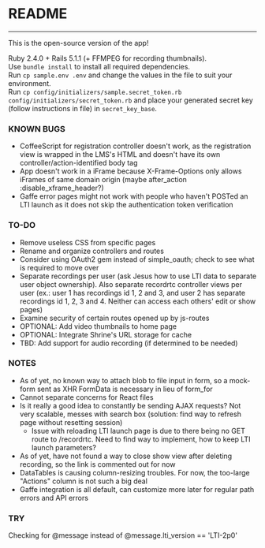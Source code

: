 # README
---

This is the open-source version of the app!



Ruby 2.4.0 + Rails 5.1.1 (+ FFMPEG for recording thumbnails).  
Use `bundle install` to install all required dependencies.  
Run `cp sample.env .env` and change the values in the file to suit your environment.  
Run `cp config/initializers/sample.secret_token.rb config/initializers/secret_token.rb` and place your generated secret key (follow instructions in file) in `secret_key_base`.

### KNOWN BUGS

* CoffeeScript for registration controller doesn't work, as the registration view is wrapped in the LMS's HTML and doesn't have its own controller/action-identified body tag
* App doesn't work in a iFrame because X-Frame-Options only allows iFrames of same domain origin (maybe after_action :disable_xframe_header?)
* Gaffe error pages might not work with people who haven't POSTed an LTI launch as it does not skip the authentication token verification

### TO-DO

* Remove useless CSS from specific pages
* Rename and organize controllers and routes
* Consider using OAuth2 gem instead of simple_oauth; check to see what is required to move over
* Separate recordings per user (ask Jesus how to use LTI data to separate user object ownership). Also separate recordrtc controller views per user (ex.: user 1 has recordings id 1, 2 and 3, and user 2 has separate recordings id 1, 2, 3 and 4. Neither can access each others' edit or show pages)
* Examine security of certain routes opened up by js-routes
* OPTIONAL: Add video thumbnails to home page
* OPTIONAL: Integrate Shrine's URL storage for cache
* TBD: Add support for audio recording (if determined to be needed)

### NOTES

* As of yet, no known way to attach blob to file input in form, so a mock-form sent as XHR FormData is necessary in lieu of form_for
* Cannot separate concerns for React files
* Is it really a good idea to constantly be sending AJAX requests? Not very scalable, messes with search box (solution: find way to refresh page without resetting session)
  * Issue with reloading LTI launch page is due to there being no GET route to /recordrtc. Need to find way to implement, how to keep LTI launch parameters?
* As of yet, have not found a way to close show view after deleting recording, so the link is commented out for now
* DataTables is causing column-resizing troubles. For now, the too-large "Actions" column is not such a big deal
* Gaffe integration is all default, can customize more later for regular path errors and API errors

### TRY

Checking for @message instead of @message.lti_version == 'LTI-2p0'